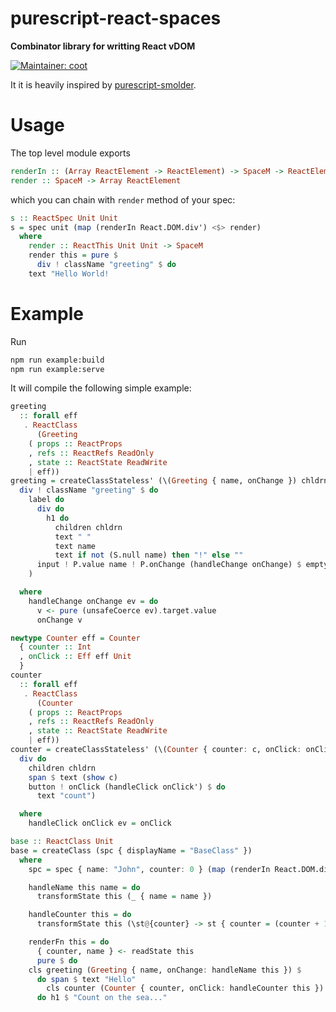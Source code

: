 # purescript-react-spaces
**Combinator library for writting React vDOM**

[![Maintainer: coot](https://img.shields.io/badge/maintainer-coot-lightgrey.svg)](http://github.com/coot)

It it is heavily inspired by [purescript-smolder](https://github.com/bodil/purescript-smolder).

# Usage
The top level module exports

```purescript
renderIn :: (Array ReactElement -> ReactElement) -> SpaceM -> ReactElement
render :: SpaceM -> Array ReactElement
```

which you can chain with `render` method of your spec:
```purescript
s :: ReactSpec Unit Unit
s = spec unit (map (renderIn React.DOM.div') <$> render)
  where
    render :: ReactThis Unit Unit -> SpaceM
    render this = pure $
      div ! className "greeting" $ do
	text "Hello World!

```

# Example

Run
```sh
npm run example:build
npm run example:serve
```


It will compile the following simple example:
```purescript
greeting
  :: forall eff
   . ReactClass
      (Greeting
	( props :: ReactProps
	, refs :: ReactRefs ReadOnly
	, state :: ReactState ReadWrite
	| eff))
greeting = createClassStateless' (\(Greeting { name, onChange }) chldrn -> renderIn React.DOM.div' do
  div ! className "greeting" $ do
    label do
      div do
        h1 do
          children chldrn
          text " "
          text name
          text if not (S.null name) then "!" else ""
      input ! P.value name ! P.onChange (handleChange onChange) $ empty
    )

  where 
    handleChange onChange ev = do
      v <- pure (unsafeCoerce ev).target.value
      onChange v

newtype Counter eff = Counter
  { counter :: Int
  , onClick :: Eff eff Unit
  }
counter
  :: forall eff
   . ReactClass
      (Counter
	( props :: ReactProps
	, refs :: ReactRefs ReadOnly
	, state :: ReactState ReadWrite
	| eff))
counter = createClassStateless' (\(Counter { counter: c, onClick: onClick' }) chldrn -> renderIn React.DOM.div' do
  div do
    children chldrn
    span $ text (show c)
    button ! onClick (handleClick onClick') $ do
      text "count")

  where
    handleClick onClick ev = onClick

base :: ReactClass Unit
base = createClass (spc { displayName = "BaseClass" })
  where
    spc = spec { name: "John", counter: 0 } (map (renderIn React.DOM.div') <$> renderFn)

    handleName this name = do
      transformState this (_ { name = name })

    handleCounter this = do
      transformState this (\st@{counter} -> st { counter = (counter + 1) })

    renderFn this = do
      { counter, name } <- readState this
      pure $ do
	cls greeting (Greeting { name, onChange: handleName this }) $
	  do span $ text "Hello"
        cls counter (Counter { counter, onClick: handleCounter this }) $
	  do h1 $ "Count on the sea..."
```
